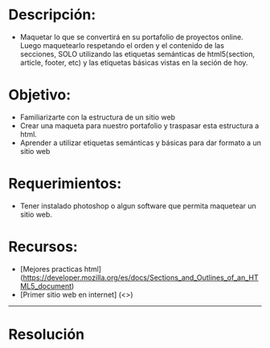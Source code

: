 # Descripción:

* Maquetar lo que se convertirá en su portafolio de proyectos online. Luego maquetearlo respetando el orden y el contenido de las secciones, SOLO utilizando las etiquetas semánticas de html5(section, article, footer, etc) y las etiquetas básicas vistas en la seción de hoy.

# Objetivo:

* Familiarizarte con la estructura de un sitio web
* Crear una maqueta para nuestro portafolio y traspasar esta estructura a html.
* Aprender a utilizar etiquetas semánticas y básicas para dar formato a un sitio web

# Requerimientos:

* Tener instalado photoshop o algun software que permita maquetear un sitio web.

# Recursos:
* [Mejores practicas html] (<https://developer.mozilla.org/es/docs/Sections_and_Outlines_of_an_HTML5_document>)
* [Primer sitio web en internet] (<>)


_______

# Resolución




